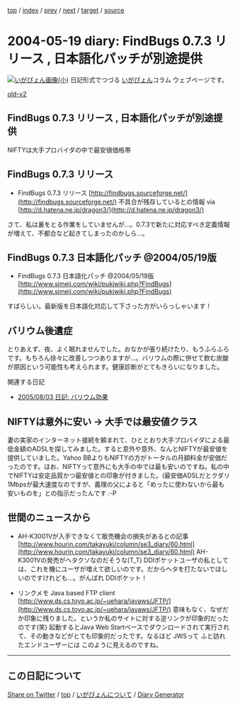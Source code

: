 [top](https://igapyon.github.io/diary/) 
 / [index](https://igapyon.github.io/diary/2004/index.html) 
 / [prev](https://igapyon.github.io/diary/2004/ig040518.html) 
 / [next](https://igapyon.github.io/diary/2004/ig040521.html) 
 / [target](https://igapyon.github.io/diary/2004/ig040519.html) 
 / [source](https://github.com/igapyon/diary/blob/gh-pages/2004/ig040519.html.src.md) 

2004-05-19 diary: FindBugs 0.7.3 リリース , 日本語化パッチが別途提供
=====================================================================================================
[![いがぴょん画像(小)](https://igapyon.github.io/diary/images/iga200306s.jpg "いがぴょん")](https://igapyon.github.io/diary/memo/memoigapyon.html) 日記形式でつづる [いがぴょん](https://igapyon.github.io/diary/memo/memoigapyon.html)コラム ウェブページです。

[old-v2](ig040519-orig.html)

## FindBugs 0.7.3 リリース , 日本語化パッチが別途提供

NIFTYは大手プロバイダの中で最安値価格帯


## FindBugs 0.7.3 リリース

* FindBugs 0.7.3 リリース
  [http://findbugs.sourceforge.net/](http://findbugs.sourceforge.net/)
  不具合が残存しているとの情報 via [http://d.hatena.ne.jp/dragon3/](http://d.hatena.ne.jp/dragon3/)

さて、私は裏をとる作業をしていませんが…。0.7.3で新たに対応すべき定義情報が増えて、不都合など起きてしまったのかしら…。

## FindBugs 0.7.3 日本語化パッチ @2004/05/19版 

* FindBugs 0.7.3 日本語化パッチ @2004/05/19版
  [http://www.simeji.com/wiki/pukiwiki.php?FindBugs](http://www.simeji.com/wiki/pukiwiki.php?FindBugs)

すばらしい。最新版を日本語化対応して下さった方がいらっしゃいます！ 

## バリウム後遺症

とりあえず、夜、よく眠れませんでした。おなかが張り続けたり、もうふらふらです。もちろん徐々に改善しつつありますが…。バリウムの際に併せて飲む炭酸が原因という可能性も考えられます。健康診断がとてもきらいになりました。

関連する日記

* [2005/08/03 日記: バリウム効果](../2005/ig050803.html)

## NIFTYは意外に安い → 大手では最安値クラス

妻の実家のインターネット接続を頼まれて、ひととおり大手プロバイダによる最低金額のADSLを探してみました。すると意外や意外、なんとNIFTYが最安値を提供していました。Yahoo BBよりもNIFTYの方がトータルの月額料金が安価だったのです。ほお、NIFTYって意外にも大手の中では最も安いのですね。私の中でNIFTYは安定品質かつ最安値との印象が付きました。(最安価ADSLだとクダリ1Mbpsが最大速度なのですが、義理の父によると「めったに使わないから最も安いものを」との指示だったんです :-P

## 世間のニュースから

* AH-K3001Vが入手できなくて販売機会の損失があるとの記事
  [http://www.hourin.com/takayuki/column/se3_diary/60.html](http://www.hourin.com/takayuki/column/se3_diary/60.html)
  AH-K3001Vの発売がヘタクソなのだそうな(T_T) DDIポケットユーザの私としては、これを機にユーザが増えて欲しいのです。だからヘタを打たないでほしいのですけれども…。がんばれ
  DDIポケット！
  
* リンクメモ Java based FTP client
  [http://www.ds.cs.toyo.ac.jp/~uehara/javaws/JFTP/](http://www.ds.cs.toyo.ac.jp/~uehara/javaws/JFTP/)
  意味もなく、なぜだか印象に残りました。というか私のサイトに対する逆リンクが印象的だったのです(笑)
  起動するとJava Web Startベースでダウンロードされて実行されて、その動きなどがとても印象的だったです。なるほど
  JWSって ふと訪れたエンドユーザーには このように見えるのですね。

----------------------------------------------------------------------------------------------------

## この日記について

[Share on Twitter](https://twitter.com/intent/tweet?hashtags=igapyon%2Cdiary%2C%E3%81%84%E3%81%8C%E3%81%B4%E3%82%87%E3%82%93&text=FindBugs+0.7.3+%E3%83%AA%E3%83%AA%E3%83%BC%E3%82%B9+%2C+%E6%97%A5%E6%9C%AC%E8%AA%9E%E5%8C%96%E3%83%91%E3%83%83%E3%83%81%E3%81%8C%E5%88%A5%E9%80%94%E6%8F%90%E4%BE%9B&url=https%3A%2F%2Figapyon.github.io%2Fdiary%2F2004%2Fig040519.html) / [top](../index.html/) / [いがぴょんについて](https://igapyon.github.io/diary/memo/memoigapyon.html) / [Diary Generator](https://github.com/igapyon/igapyonv3)
